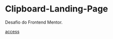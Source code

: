 # Clipboard-Landing-Page
Desafio do Frontend Mentor.

<a href="https://ericrdgs.github.io/Clipboard-Landing-Page/"> access </a>

